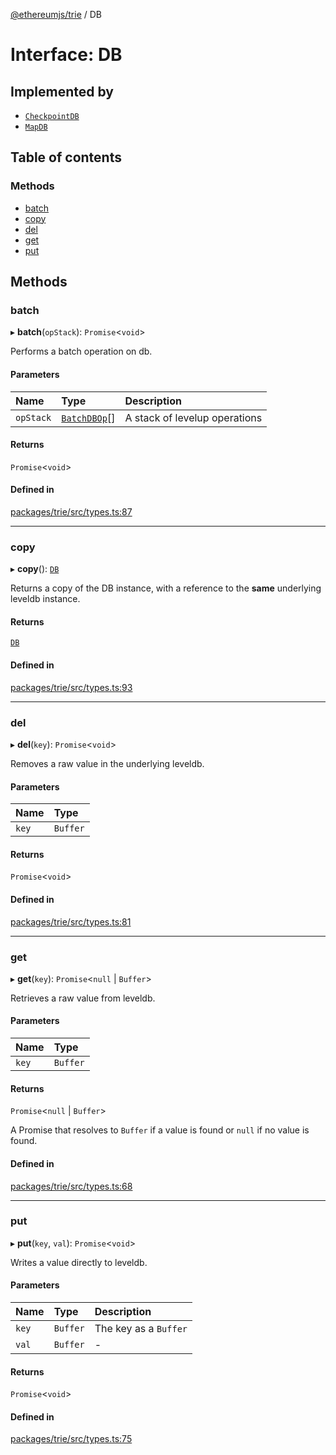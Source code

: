 [@ethereumjs/trie](../README.md) / DB

# Interface: DB

## Implemented by

- [`CheckpointDB`](../classes/CheckpointDB.md)
- [`MapDB`](../classes/MapDB.md)

## Table of contents

### Methods

- [batch](DB.md#batch)
- [copy](DB.md#copy)
- [del](DB.md#del)
- [get](DB.md#get)
- [put](DB.md#put)

## Methods

### batch

▸ **batch**(`opStack`): `Promise`<`void`\>

Performs a batch operation on db.

#### Parameters

| Name | Type | Description |
| :------ | :------ | :------ |
| `opStack` | [`BatchDBOp`](../README.md#batchdbop)[] | A stack of levelup operations |

#### Returns

`Promise`<`void`\>

#### Defined in

[packages/trie/src/types.ts:87](https://github.com/ethereumjs/ethereumjs-monorepo/blob/master/packages/trie/src/types.ts#L87)

___

### copy

▸ **copy**(): [`DB`](DB.md)

Returns a copy of the DB instance, with a reference
to the **same** underlying leveldb instance.

#### Returns

[`DB`](DB.md)

#### Defined in

[packages/trie/src/types.ts:93](https://github.com/ethereumjs/ethereumjs-monorepo/blob/master/packages/trie/src/types.ts#L93)

___

### del

▸ **del**(`key`): `Promise`<`void`\>

Removes a raw value in the underlying leveldb.

#### Parameters

| Name | Type |
| :------ | :------ |
| `key` | `Buffer` |

#### Returns

`Promise`<`void`\>

#### Defined in

[packages/trie/src/types.ts:81](https://github.com/ethereumjs/ethereumjs-monorepo/blob/master/packages/trie/src/types.ts#L81)

___

### get

▸ **get**(`key`): `Promise`<``null`` \| `Buffer`\>

Retrieves a raw value from leveldb.

#### Parameters

| Name | Type |
| :------ | :------ |
| `key` | `Buffer` |

#### Returns

`Promise`<``null`` \| `Buffer`\>

A Promise that resolves to `Buffer` if a value is found or `null` if no value is found.

#### Defined in

[packages/trie/src/types.ts:68](https://github.com/ethereumjs/ethereumjs-monorepo/blob/master/packages/trie/src/types.ts#L68)

___

### put

▸ **put**(`key`, `val`): `Promise`<`void`\>

Writes a value directly to leveldb.

#### Parameters

| Name | Type | Description |
| :------ | :------ | :------ |
| `key` | `Buffer` | The key as a `Buffer` |
| `val` | `Buffer` | - |

#### Returns

`Promise`<`void`\>

#### Defined in

[packages/trie/src/types.ts:75](https://github.com/ethereumjs/ethereumjs-monorepo/blob/master/packages/trie/src/types.ts#L75)
